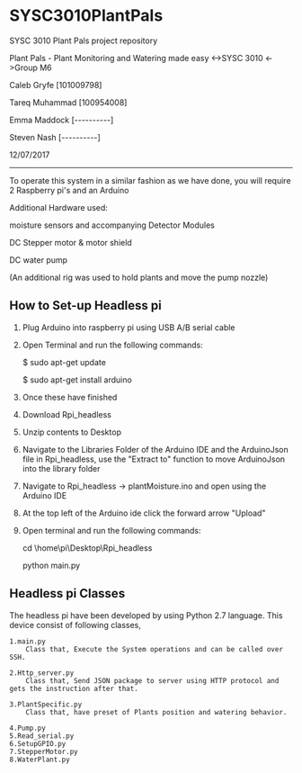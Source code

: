 # SYSC3010PlantPals
SYSC 3010 Plant Pals project repository

Plant Pals - Plant Monitoring and Watering made easy
	 <->SYSC 3010
	<->Group M6

Caleb Gryfe            [101009798]

Tareq Muhammad         [100954008]

Emma Maddock           [----------]

Steven Nash            [----------]

12/07/2017

------------------------------------------------------------------------------------------------------------------------------
To operate this system in a similar fashion as we have done, you will require 2 Raspberry pi's and an Arduino

Additional Hardware used:

moisture sensors and accompanying Detector Modules

DC Stepper motor & motor shield

DC water pump

(An additional rig was used to hold plants and move the pump nozzle)


How to Set-up Headless pi
--------------------------
1.  Plug Arduino into raspberry pi using USB A/B serial cable
2.  Open Terminal and run the following commands:

	$ sudo apt-get update
	
	$ sudo apt-get install arduino
	
3.  Once these have finished
4.  Download Rpi_headless
5.  Unzip contents to Desktop
6.  Navigate to the Libraries Folder of the Arduino IDE and the ArduinoJson file in Rpi_headless, use the "Extract to"
    function to move ArduinoJson into the library folder
7.  Navigate to Rpi_headless -> plantMoisture.ino and open using the Arduino IDE
8.  At the top left of the Arduino ide click the forward arrow "Upload"
9.  Open terminal and run the following commands:

      cd \home\pi\Desktop\Rpi_headless
      
      python main.py
  

Headless pi Classes 
--------------------------
The headless pi have been developed  by using Python 2.7 language.
This device consist of following classes,

	1.main.py
		Class that, Execute the System operations and can be called over SSH.  
		
	2.Http_server.py
		Class that, Send JSON package to server using HTTP protocol and gets the instruction after that.
		  
	3.PlantSpecific.py
		Class that, have preset of Plants position and watering behavior.
		
	4.Pump.py
	5.Read_serial.py
	6.SetupGPIO.py
	7.StepperMotor.py	
	8.WaterPlant.py	